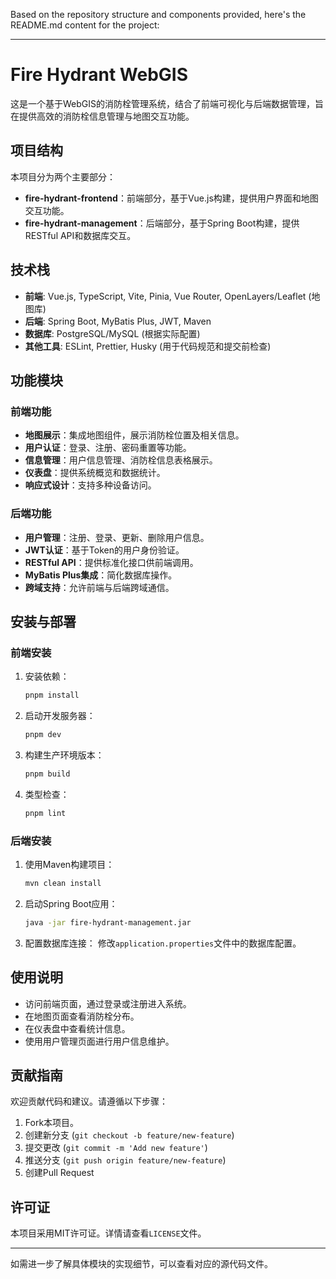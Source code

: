 Based on the repository structure and components provided, here's the README.md content for the project:

---

# Fire Hydrant WebGIS

这是一个基于WebGIS的消防栓管理系统，结合了前端可视化与后端数据管理，旨在提供高效的消防栓信息管理与地图交互功能。

## 项目结构

本项目分为两个主要部分：

- **fire-hydrant-frontend**：前端部分，基于Vue.js构建，提供用户界面和地图交互功能。
- **fire-hydrant-management**：后端部分，基于Spring Boot构建，提供RESTful API和数据库交互。

## 技术栈

- **前端**: Vue.js, TypeScript, Vite, Pinia, Vue Router, OpenLayers/Leaflet (地图库)
- **后端**: Spring Boot, MyBatis Plus, JWT, Maven
- **数据库**: PostgreSQL/MySQL (根据实际配置)
- **其他工具**: ESLint, Prettier, Husky (用于代码规范和提交前检查)

## 功能模块

### 前端功能

- **地图展示**：集成地图组件，展示消防栓位置及相关信息。
- **用户认证**：登录、注册、密码重置等功能。
- **信息管理**：用户信息管理、消防栓信息表格展示。
- **仪表盘**：提供系统概览和数据统计。
- **响应式设计**：支持多种设备访问。

### 后端功能

- **用户管理**：注册、登录、更新、删除用户信息。
- **JWT认证**：基于Token的用户身份验证。
- **RESTful API**：提供标准化接口供前端调用。
- **MyBatis Plus集成**：简化数据库操作。
- **跨域支持**：允许前端与后端跨域通信。

## 安装与部署

### 前端安装

1. 安装依赖：
   ```bash
   pnpm install
   ```

2. 启动开发服务器：
   ```bash
   pnpm dev
   ```

3. 构建生产环境版本：
   ```bash
   pnpm build
   ```

4. 类型检查：
   ```bash
   pnpm lint
   ```

### 后端安装

1. 使用Maven构建项目：
   ```bash
   mvn clean install
   ```

2. 启动Spring Boot应用：
   ```bash
   java -jar fire-hydrant-management.jar
   ```

3. 配置数据库连接：
   修改`application.properties`文件中的数据库配置。

## 使用说明

- 访问前端页面，通过登录或注册进入系统。
- 在地图页面查看消防栓分布。
- 在仪表盘中查看统计信息。
- 使用用户管理页面进行用户信息维护。

## 贡献指南

欢迎贡献代码和建议。请遵循以下步骤：

1. Fork本项目。
2. 创建新分支 (`git checkout -b feature/new-feature`)
3. 提交更改 (`git commit -m 'Add new feature'`)
4. 推送分支 (`git push origin feature/new-feature`)
5. 创建Pull Request

## 许可证

本项目采用MIT许可证。详情请查看`LICENSE`文件。

---

如需进一步了解具体模块的实现细节，可以查看对应的源代码文件。